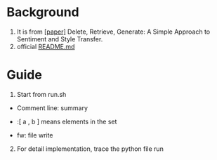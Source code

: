 # Background
1. It is from [[paper]](https://arxiv.org/pdf/1804.06437.pdf) Delete, Retrieve, Generate: A Simple Approach to Sentiment and Style Transfer.
2. official [README.md](https://github.com/lijuncen/Sentiment-and-Style-Transfer)

# Guide
1. Start from run.sh

- Comment line: summary
  
- :\[ a , b ] means elements in the set
  
- fw: file write
  
2. For detail implementation, trace the python file run 

